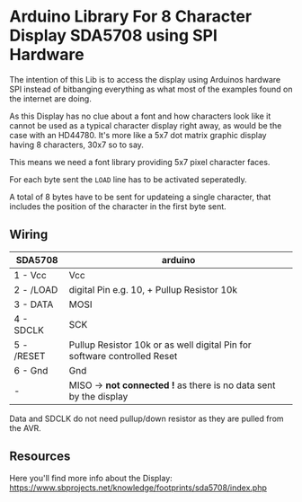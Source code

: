 # Arduino Library For 8 Character Display SDA5708 using SPI Hardware

The intention of this Lib is to access the display using Arduinos hardware SPI instead of bitbanging everything as what most of the examples found on the internet are doing.

As this Display has no clue about a font and how characters look like it cannot be used as a typical character display right away, as would be the case with an HD44780. 
It's more like a 5x7 dot matrix graphic display having 8 characters, 30x7 so to say.

This means we need a font library providing 5x7 pixel character faces.

For each byte sent the `LOAD` line has to be activated seperatedly. 

A total of 8 bytes have to be sent for updateing a single character, that includes the position of the character in the first byte sent.

## Wiring

SDA5708|arduino
--------|-----------
1 - Vcc|Vcc
2 - /LOAD|digital Pin e.g. 10, + Pullup Resistor 10k
3 - DATA|MOSI
4 - SDCLK|SCK
5 - /RESET|Pullup Resistor 10k or as well digital Pin for software controlled Reset
6 - Gnd|Gnd
- |MISO -> **not connected !** as there is no data sent by the display

Data and SDCLK do not need pullup/down resistor as they are pulled from the AVR.

## Resources

Here you'll find more info about the Display:
https://www.sbprojects.net/knowledge/footprints/sda5708/index.php

